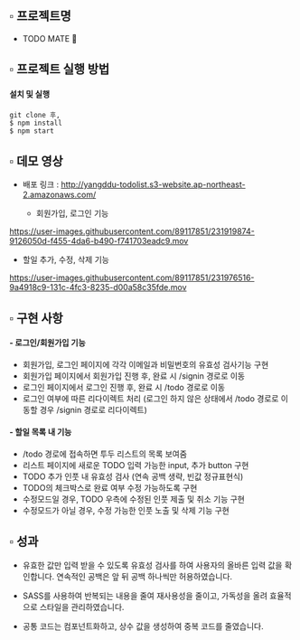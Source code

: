 ## ▫️ 프로젝트명

- TODO MATE 🧸


## ▫️ 프로젝트 실행 방법

#### 설치 및 실행

```
git clone 후,
$ npm install
$ npm start
```


## ▫️ 데모 영상

- 배포 링크 : http://yangddu-todolist.s3-website.ap-northeast-2.amazonaws.com/

  - 회원가입, 로그인 기능
  
https://user-images.githubusercontent.com/89117851/231919874-9126050d-f455-4da6-b490-f741703eadc9.mov


  - 할일 추가, 수정, 삭제 기능
  
https://user-images.githubusercontent.com/89117851/231976516-9a4918c9-131c-4fc3-8235-d00a58c35fde.mov






## ▫️ 구현 사항

#### - 로그인/회원가입 기능
  - 회원가입, 로그인 페이지에 각각 이메일과 비밀번호의 유효성 검사기능 구현
  - 회원가입 페이지에서 회원가입 진행 후, 완료 시 /signin 경로로 이동
  - 로그인 페이지에서 로그인 진행 후, 완료 시 /todo 경로로 이동
  - 로그인 여부에 따른 리다이렉트 처리 (로그인 하지 않은 상태에서 /todo 경로로 이동할 경우 /signin 경로로 리다이렉트)

#### - 할일 목록 내 기능
  - /todo 경로에 접속하면 투두 리스트의 목록 보여줌
  - 리스트 페이지에 새로운 TODO 입력 가능한 input, 추가 button 구현
  - TODO 추가 인풋 내 유효성 검사 (연속 공백 생략, 빈값 정규표현식)
  - TODO의 체크박스로 완료 여부 수정 가능하도록 구현
  - 수정모드일 경우, TODO 우측에 수정된 인풋 제출 및 취소 기능 구현
  - 수정모드가 아닐 경우, 수정 가능한 인풋 노출 및 삭제 기능 구현



## ▫️ 성과

- 유효한 값만 입력 받을 수 있도록 유효성 검사를 하여 사용자의 올바른 입력 값을 확인합니다. 연속적인 공백은 앞 뒤 공백 하나씩만 허용하였습니다.

- SASS를 사용하여 반복되는 내용을 줄여 재사용성을 줄이고, 가독성을 올려 효율적으로 스타일을 관리하였습니다.

- 공통 코드는 컴포넌트화하고, 상수 값을 생성하여 중복 코드를 줄였습니다.
